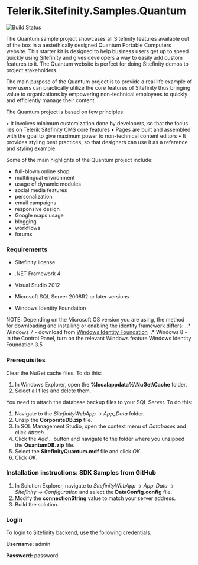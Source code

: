 Telerik.Sitefinity.Samples.Quantum
==================================

[![Build Status](http://sdk-jenkins-ci.cloudapp.net/buildStatus/icon?job=Telerik.Sitefinity.Samples.Quantum.CI)](http://sdk-jenkins-ci.cloudapp.net/job/Telerik.Sitefinity.Samples.Quantum.CI/)

The Quantum sample project showcases all Sitefinity features available out of the box in a aestethically designed Quantum Portable Computers website. This starter kit is designed to help business users get up to speed quickly using Sitefinity and gives developers a way to easily add custom features to it. The Quantum website is perfect for doing Sitefinity demos to project stakeholders.


The main purpose of the Quantum project is to provide a real life example of how users can practically utilize the core features of Sitefinity thus bringing value to organizations by empowering non-technical employees to quickly and efficiently manage their content.

The Quantum project is based on few principles:

•	It involves minimum customization done by developers, so that the focus lies on Telerik Sitefinity CMS core features
•	Pages are built and assembled with the goal to give maximum power to non-technical content editors
•	It provides styling best practices, so that designers can use it as a reference and styling example


Some of the main highlights of the Quantum project include:

* full-blown online shop
* multilingual environment
* usage of dynamic modules
* social media features
* personalization
* email campaigns
* responsive design
* Google maps usage
* blogging
* workflows
* forums

### Requirements

* Sitefinity license

* .NET Framework 4

* Visual Studio 2012

* Microsoft SQL Server 2008R2 or later versions

* Windows Identity Foundation

NOTE: Depending on the Microsoft OS version you are using, the method for downloading and installing or enabling the identity framework differs:
..* Windows 7 - download from [Windows Identity Foundation](http://www.microsoft.com/en-us/download/details.aspx?id=17331)
..* Windows 8 - in the Control Panel, turn on the relevant Windows feature Windows Identity Foundation 3.5



### Prerequisites

Clear the NuGet cache files. To do this:

1. In Windows Explorer, open the **%localappdata%\NuGet\Cache** folder.
2. Select all files and delete them.

You need to attach the database backup files to your SQL Server. To do this:

1. Navigate to the _SitefinityWebApp_ -> *App_Data* folder.
2. Unzip the **CorporateDB.zip** file.
2. In SQL Management Studio, open the context menu of _Databases_ and click _Attach..._
2. Click the _Add..._ button and navigate to the folder where you unzipped the **QuantumDB.zip** file.
3. Select the **SitefinityQuantum.mdf** file and click _OK_.
4. Click _OK_.




### Installation instructions: SDK Samples from GitHub


1. In Solution Explorer, navigate to _SitefinityWebApp_ -> *App_Data* -> _Sitefinity_ -> _Configuration_ and select the **DataConfig.config** file. 
2. Modify the **connectionString** value to match your server address.
3. Build the solution.


### Login

To login to Sitefinity backend, use the following credentials: 

**Username:** admin

**Password:** password

